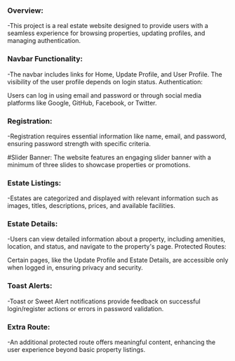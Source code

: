 ### Overview: <br />

-This project is a real estate website designed to provide users with a seamless experience for browsing properties, updating profiles, and managing authentication.

### Navbar Functionality: <br />

-The navbar includes links for Home, Update Profile, and User Profile. The visibility of the user profile depends on login status.
Authentication:

Users can log in using email and password or through social media platforms like Google, GitHub, Facebook, or Twitter.

### Registration: <br />

-Registration requires essential information like name, email, and password, ensuring password strength with specific criteria.

#Slider Banner:
The website features an engaging slider banner with a minimum of three slides to showcase properties or promotions.

### Estate Listings: <br />

-Estates are categorized and displayed with relevant information such as images, titles, descriptions, prices, and available facilities.

### Estate Details: <br />

-Users can view detailed information about a property, including amenities, location, and status, and navigate to the property's page.
Protected Routes:

Certain pages, like the Update Profile and Estate Details, are accessible only when logged in, ensuring privacy and security.

### Toast Alerts: <br />

-Toast or Sweet Alert notifications provide feedback on successful login/register actions or errors in password validation.

### Extra Route: <br />

-An additional protected route offers meaningful content, enhancing the user experience beyond basic property listings.
